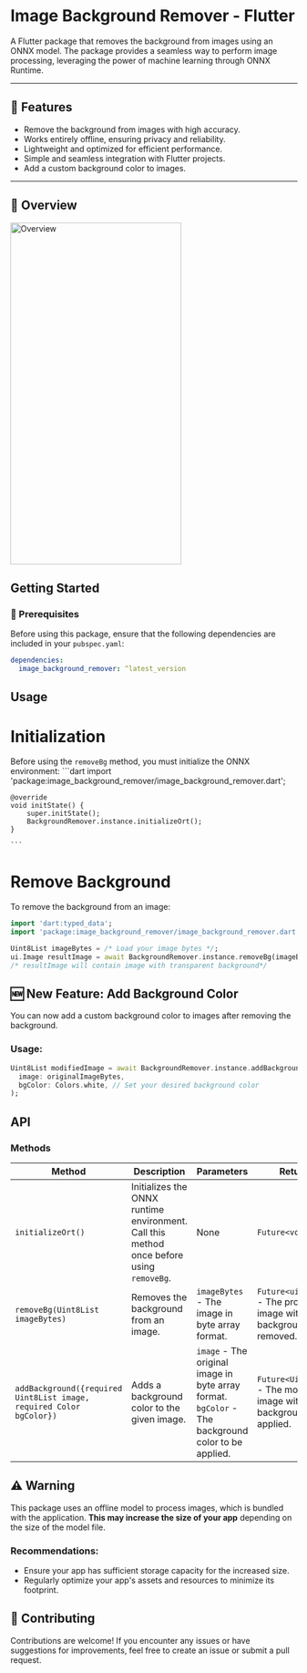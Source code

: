 # Image Background Remover - Flutter

A Flutter package that removes the background from images using an ONNX model. The package provides a seamless way to perform image processing, leveraging the power of machine learning through ONNX Runtime.

---

## 🌟 Features

- Remove the background from images with high accuracy.
- Works entirely offline, ensuring privacy and reliability.  
- Lightweight and optimized for efficient performance.  
- Simple and seamless integration with Flutter projects. 
- Add a custom background color to images.

---

## 🔭 Overview
<img src="https://github.com/user-attachments/assets/a306cec8-82eb-482a-92d4-d5d99603aebc" alt="Overview" width="300" height="600" />


## Getting Started

### 🚀 Prerequisites

Before using this package, ensure that the following dependencies are included in your `pubspec.yaml`:

```yaml
dependencies:
  image_background_remover: ^latest_version
  ```

##  Usage
# Initialization
Before using the `removeBg` method, you must initialize the ONNX environment:
    ```dart
    import 'package:image_background_remover/image_background_remover.dart';

    @override
    void initState() {
        super.initState();
        BackgroundRemover.instance.initializeOrt();
    }

    ```

# Remove Background
To remove the background from an image:
```dart
import 'dart:typed_data';
import 'package:image_background_remover/image_background_remover.dart';

Uint8List imageBytes = /* Load your image bytes */;
ui.Image resultImage = await BackgroundRemover.instance.removeBg(imageBytes);
/* resultImage will contain image with transparent background*/


```

## 🆕 New Feature: Add Background Color

You can now add a custom background color to images after removing the background.

### Usage:

```dart
Uint8List modifiedImage = await BackgroundRemover.instance.addBackground(
  image: originalImageBytes,
  bgColor: Colors.white, // Set your desired background color
);

```

## API

### Methods

| Method                          | Description                                                                 | Parameters                                      | Returns                           |
|---------------------------------|-----------------------------------------------------------------------------|------------------------------------------------|-----------------------------------|
| `initializeOrt()`               | Initializes the ONNX runtime environment. Call this method once before using `removeBg`. | None                                           | `Future<void>`                   |
| `removeBg(Uint8List imageBytes)` | Removes the background from an image.                                     | `imageBytes` - The image in byte array format. | `Future<ui.Image>` - The processed image with the background removed. |
| `addBackground({required Uint8List image, required Color bgColor})` | Adds a background color to the given image. | `image` - The original image in byte array format. <br> `bgColor` - The background color to be applied. | `Future<Uint8List>` - The modified image with the background color applied. |



## ⚠️ Warning

This package uses an offline model to process images, which is bundled with the application. **This may increase the size of your app** depending on the size of the model file. 

### Recommendations:
- Ensure your app has sufficient storage capacity for the increased size.
- Regularly optimize your app's assets and resources to minimize its footprint.



## 🔗 Contributing
Contributions are welcome! If you encounter any issues or have suggestions for improvements, feel free to create an issue or submit a pull request.